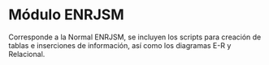 # Módulo ENRJSM
Corresponde a la Normal ENRJSM, se incluyen los scripts para creación de tablas e inserciones de información, así como los diagramas E-R y Relacional.
